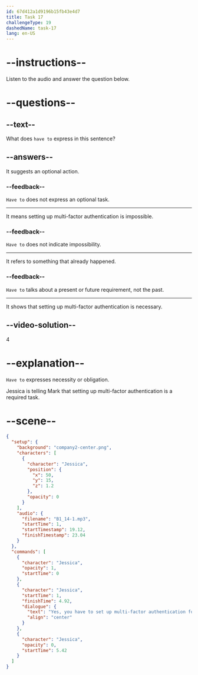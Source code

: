```yaml
---
id: 67d412a1d9196b15fb43e4d7
title: Task 17
challengeType: 19
dashedName: task-17
lang: en-US
---
```


<!-- (Audio) Jessica: Yes, you have to set up multi-factor authentication for all user accounts. -->

# --instructions--

Listen to the audio and answer the question below.

# --questions--

## --text--

What does `have to` express in this sentence?

## --answers--

It suggests an optional action.

### --feedback--

`Have to` does not express an optional task.

---

It means setting up multi-factor authentication is impossible.

### --feedback--

`Have to` does not indicate impossibility.

---

It refers to something that already happened.

### --feedback--

`Have to` talks about a present or future requirement, not the past.

---

It shows that setting up multi-factor authentication is necessary.

## --video-solution--

4

# --explanation--

`Have to` expresses necessity or obligation.

Jessica is telling Mark that setting up multi-factor authentication is a required task.

# --scene--

```json
{
  "setup": {
    "background": "company2-center.png",
    "characters": [
      {
        "character": "Jessica",
        "position": {
          "x": 50,
          "y": 15,
          "z": 1.2
        },
        "opacity": 0
      }
    ],
    "audio": {
      "filename": "B1_14-1.mp3",
      "startTime": 1,
      "startTimestamp": 19.12,
      "finishTimestamp": 23.04
    }
  },
  "commands": [
    {
      "character": "Jessica",
      "opacity": 1,
      "startTime": 0
    },
    {
      "character": "Jessica",
      "startTime": 1,
      "finishTime": 4.92,
      "dialogue": {
        "text": "Yes, you have to set up multi-factor authentication for all user accounts.",
        "align": "center"
      }
    },
    {
      "character": "Jessica",
      "opacity": 0,
      "startTime": 5.42
    }
  ]
}
```
